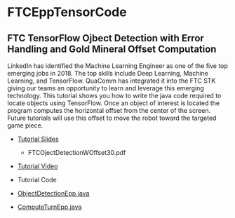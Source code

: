 # FTCEppTensorCode
## FTC TensorFlow Ojbect Detection with Error Handling and Gold Mineral Offset Computation

LinkedIn has identified the Machine Learning Engineer as one of the five top emerging jobs in 2018. The top skills include Deep Learning, Machine Learning, and TensorFlow. QuaComm has integrated it into the FTC STK giving our teams an opportunity to learn and leverage this emerging technology.  This tutorial shows you how to write the java code required to locate objects using TensorFlow. Once an object of interest is located the program computes the horizontal offset from the center of the screen. Future tutorials will use this offset to move the robot toward the targeted game piece.

- [Tutorial Slides](https://drive.google.com/file/d/17m7KTk_3dXme-aBUYMyznHNLZDZ3_Imc/view?usp=sharing)

  - FTCOjectDetectionWOffset30.pdf

- [Tutorial Video](https://www.youtube.com/watch?v=Cd2PYhapyvw)

- Tutorial Code

 - [ObjectDetectionEpp.java](https://github.com/edcepp/FTCEppTensorCode/blob/master/FTCEppTensorCode/ObjectDetectionEpp.java)

 - [ComputeTurnEpp.java](https://github.com/edcepp/FTCEppTensorCode/blob/master/FTCEppTensorCode/ComputeTurnEpp.java)
